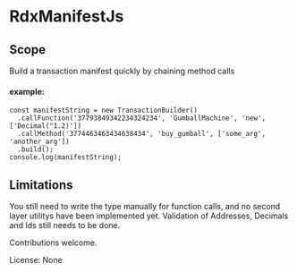 # RdxManifestJs
## Scope
Build a transaction manifest quickly by chaining method calls
#### example: 
```
const manifestString = new TransactionBuilder()
  .callFunction('37793849342234324234', 'GumballMachine', 'new', ['Decimal("1.2)'])
  .callMethod('3774463463434638434', 'buy_gumball', ['some_arg', 'another_arg'])
  .build();
console.log(manifestString);
```
## Limitations
You still need to write the type manually for function calls, and no second layer utilitys have been implemented yet. Validation of Addresses, Decimals and Ids still needs to be done.


Contributions welcome.


License: None
